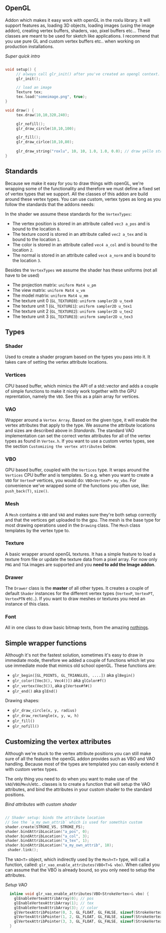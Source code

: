 OpenGL
------

Addon which makes it easy work with openGL in the roxlu library. It will 
support features as, loading 3D objects, loading images (using the image addon),
creating vertex buffers, shaders, vao, pixel buffers etc...
These classes are meant to be used for sketch like applications. I recommend that
you use pure GL and custom vertex buffers etc.. when working on production installations.

_Super quick intro_

````c++

void setup() {
     // always call glr_init() after you've created an opengl context.
     glr_init();

     // load an image
     Texture tex;
     tex.load("someimage.png", true);
}

void draw() {
     tex.draw(10,10,320,240);

     glr_nofill();
     glr_draw_circle(10,10,100);

     glr_fill();
     glr_draw_cirlce(10,10,80);
     
     glr_draw_string("roxlu", 10, 10, 1.0, 1.0, 0.0); // draw yello string     
}
````


Standards
----------

Because we make it easy for you to draw things with openGL, we're wrapping some of the 
functionality and therefore we must define a fixed set of vertex types that we support.
All the classes of this addon are build around these vertex types.  You can use custom,
vertex types as long as you follow the standards that the addons needs:

In the shader we assume these standards for the `VertexTypes`:

 - The vertex position is stored in an attribute called `vec3 a_pos` and is bound to the location `0`.
 - The texture coord is stored in an attribute called `vec2 a_tex` and is bound to the location `1`.
 - The color is stored in an attribute called `vec4 a_col` and is bound to the location `2`.
 - The normal is stored in an attribute called `vec4 a_norm` and is bound to the location `3`.

Besides the `VertexTypes` we assume the shader has these uniforms (not all have to be used)

 - The projection matrix: `uniform Mat4 u_pm`  
 - The view matrix: `uniform Mat4 u_vm`  
 - The model matrix: `uniform Mat4 u_mm`  
 - The texture unit 0 (`GL_TEXTURE0`): `uniform sampler2D u_tex0`  
 - The texture unit 1 (`GL_TEXTURE1`): `uniform sampler2D u_tex1`  
 - The texture unit 2 (`GL_TEXTURE2`): `uniform sampler2D u_tex2`  
 - The texture unit 3 (`GL_TEXTURE3`): `uniform sampler2D u_tex3`  


Types
-----

### Shader ###

Used to create a shader program based on the types you pass into it. It takes care of setting the
vertex attribute locations. 


### Vertices ###

CPU based buffer, which mimics the API of a std::vector and adds a couple of simple functions to 
make it nicely work together with the GPU reprentation, namely the `VBO`. See this as a plain 
array for vertices.


### VAO ###

Wrapper around a `Vertex Array`. Based on the given type, it will enable the vertex attributes
that apply to the type. We assume the attribute locations and sizes are described above in _Standards_.
The standard VAO implementation can set the correct vertex attributes for all of the vertex types as 
found in `Vertex.h`. If you want to use a custom vertex types, see the section `Customizing the vertex attributes`
below.


### VBO ###

GPU based buffer, coupled with the `Vertices` type. It wraps around the `Vertices` CPU buffer and is
templates. So e.g. when you want to create a `VBO` for `VertexP` vertices, you would do: `VBO<VertexP> my_vbo`.
For convenience we've wrapped some of the functions you often use, like: `push_back(T)`, `size()`.


### Mesh ###

A `Mesh` contains a `VBO` and `VAO` and makes sure they're both setup correctly and that the vertices
get uploaded to the gpu. The mesh is the base type for most drawing operations used in the `Drawing` class.
The `Mesh` class templates by the vertex type to.


### Texture ###

A basic wrapper around openGL textures. It has a simple feature to load a texture from file or update 
the texture data from a pixel array. For now only `PNG` and `TGA` images are supported and you **need
to add the Image addon**.

### Drawer ###

The `Drawer` class is the **master** of all other types. It creates a couple of default `Shader` 
instances for the different vertex types (`VertexP`, `VertexPT`, `VertexPTN` etc..). If you want 
to draw meshes or textures you need an instance of this class. 

### Font ###

All in one class to draw basic bitmap texts, from the amazing [nothings](http://www.nothings.org). 


Simple wrapper functions
------------------------

Although it's not the fastest solution, sometimes it's easy to draw in immediate mode, therefore we 
added a couple of functions which let you use immediate mode that mimics old school openGL. These functions
are:

- `glr_begin([GL_POINTS, GL_TRIANGLES, ....])`  aka `glBegin()`
- `glr_color([Vec3(), Vec4()])` aka `glColor#f()`
- `glr_vertex(Vec3())`, aka `glVertex#f#()`
- `glr_end()` aka `glEnd()`

Drawing shapes:

- `glr_draw_circle(x, y, radius)`
- `glr_draw_rectangle(x, y, w, h)`
- `glr_fill()`
- `glr_nofill()`


Customizing the vertex attributes
----------------------------------

Although we're stuck to the vertex attribute positions you can still make sure of 
all the features the openGL addon provides such as VBO and VAO handling. Because 
most of the types are templated you can easily extend it with custom vertex types.

The only thing you need to do when you want to make use of the `VAO`/`VBO`/`Mesh`/etc.. 
classes is to create a function that will setup the VAO attributes, and bind the 
attributes in your custom shader to the standard positions.

_Bind attributes with custom shader_

````c++

// Shader setup: binds the attribute location
// See the `a_my_own_attrib` which is used for somethin custom
shader.create(STROKE_VS, STROKE_FS);
shader.bindAttribLocation("a_pos", 0);
shader.bindAttribLocation("a_col", 3);
shader.bindAttribLocation("a_tex", 1);
shader.bindAttribLocation("a_my_own_attrib", 10);
 shader.link();

````

The `VAO<T>` object, which indirectly used by the `Mesh<T>` type, will call a function, 
called: `glr_vao_enable_attributes(VBO<T>& vbo)`. When called you can assume that the 
VBO is already bound, so you only need to setup the attributes.



_Setup VAO_

````c++
  inline void glr_vao_enable_attributes(VBO<StrokeVertex>& vbo) {
    glEnableVertexAttribArray(0); // pos
    glEnableVertexAttribArray(1); // tex
    glEnableVertexAttribArray(3); // color
    glVertexAttribPointer(0, 3, GL_FLOAT, GL_FALSE, sizeof(StrokeVertex), (GLvoid*)0); // pos
    glVertexAttribPointer(1, 2, GL_FLOAT, GL_FALSE, sizeof(StrokeVertex), (GLvoid*)8); // tex
    glVertexAttribPointer(3, 3, GL_FLOAT, GL_FALSE, sizeof(StrokeVertex), (GLvoid*)16); // col
  }

````

